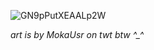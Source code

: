 ![GN9pPutXEAALp2W](https://github.com/chuufin/chuufin/assets/125097586/93299d30-c028-4eeb-9b81-290cd0e1ce95)

*art is by MokaUsr on twt btw ^_^*
